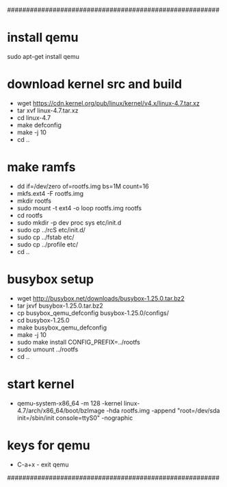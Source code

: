 ########################################################
# install qemu
sudo apt-get install qemu

# download kernel src and build
- wget https://cdn.kernel.org/pub/linux/kernel/v4.x/linux-4.7.tar.xz
- tar xvf linux-4.7.tar.xz
- cd linux-4.7
- make defconfig
- make -j 10
- cd ..

# make ramfs
- dd if=/dev/zero of=rootfs.img bs=1M count=16
- mkfs.ext4 -F rootfs.img
- mkdir rootfs
- sudo mount -t ext4 -o loop rootfs.img rootfs
- cd rootfs
- sudo mkdir -p dev proc sys etc/init.d
- sudo cp ../rcS etc/init.d/
- sudo cp ../fstab etc/
- sudo cp ../profile etc/
- cd ..

# busybox setup
- wget http://busybox.net/downloads/busybox-1.25.0.tar.bz2
- tar jxvf busybox-1.25.0.tar.bz2
- cp busybox_qemu_defconfig busybox-1.25.0/configs/
- cd busybox-1.25.0
- make busybox_qemu_defconfig
- make -j 10
- sudo make install CONFIG_PREFIX=../rootfs
- sudo umount ../rootfs
- cd ..

# start kernel
- qemu-system-x86_64 -m 128 -kernel linux-4.7/arch/x86_64/boot/bzImage -hda rootfs.img -append "root=/dev/sda init=/sbin/init console=ttyS0" -nographic

# keys for qemu
- C-a+x       - exit qemu

########################################################
